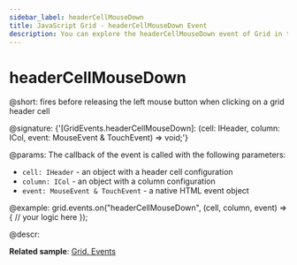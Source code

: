 ```yaml
---
sidebar_label: headerCellMouseDown
title: JavaScript Grid - headerCellMouseDown Event 
description: You can explore the headerCellMouseDown event of Grid in the documentation of the DHTMLX JavaScript UI library. Browse developer guides and API reference, try out code examples and live demos, and download a free 30-day evaluation version of DHTMLX Suite.
---
```


# headerCellMouseDown

@short: fires before releasing the left mouse button when clicking on a grid header cell

@signature: {'[GridEvents.headerCellMouseDown]: (cell: IHeader, column: ICol, event: MouseEvent & TouchEvent) => void;'}

@params:
The callback of the event is called with the following parameters:

- `cell: IHeader` - an object with a header cell configuration
- `column: ICol` - an object with a column configuration
- `event: MouseEvent & TouchEvent` - a native HTML event object 

@example:
grid.events.on("headerCellMouseDown", (cell, column, event) => {
    // your logic here
});

@descr:

**Related sample**: [Grid. Events](https://snippet.dhtmlx.com/9zeyp4ds)
